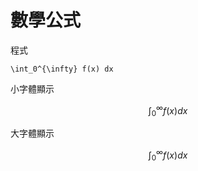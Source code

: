 # 數學公式

程式

```
\int_0^{\infty} f(x) dx
```

小字體顯示

$$\int_0^{\infty} f(x) dx$$


大字體顯示

$$
\int_0^{\infty} f(x) dx
$$

